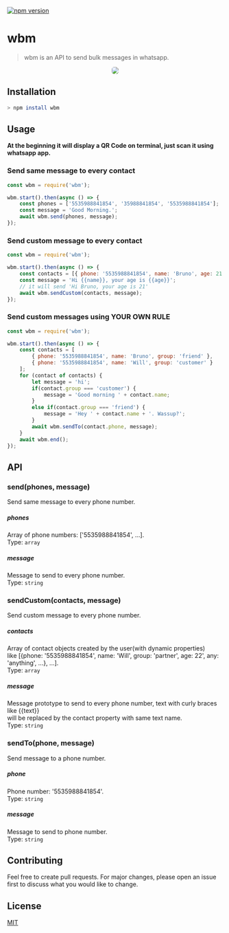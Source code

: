 [![npm version](https://img.shields.io/npm/v/wbm.svg?color=%2378e08f)](https://www.npmjs.com/package/wbm)

# wbm
> wbm is an API to send bulk messages in whatsapp.

<p align="center"> 
<img style="border-radius: 5px" src="https://raw.githubusercontent.com/Briuor/wbm/master/assets/demo.gif">
</p>

## Installation
```bash
> npm install wbm
```

## Usage
**At the beginning it will display a QR Code on terminal, just scan it using whatsapp app.**

### Send same message to every contact

```javascript
const wbm = require('wbm');

wbm.start().then(async () => {
    const phones = ['5535988841854', '35988841854', '5535988841854'];
    const message = 'Good Morning.';
    await wbm.send(phones, message);
});

```
### Send custom message to every contact

```javascript
const wbm = require('wbm');

wbm.start().then(async () => {
    const contacts = [{ phone: '5535988841854', name: 'Bruno', age: 21 }];
    const message = 'Hi {{name}}, your age is {{age}}';
    // it will send 'Hi Bruno, your age is 21'
    await wbm.sendCustom(contacts, message); 
});
```

### Send custom messages using YOUR OWN RULE

```javascript
const wbm = require('wbm');

wbm.start().then(async () => {
    const contacts = [
        { phone: '5535988841854', name: 'Bruno', group: 'friend' }, 
        { phone: '5535988841854', name: 'Will', group: 'customer' }
    ];
    for (contact of contacts) {
        let message = 'hi';
        if(contact.group === 'customer') {
            message = 'Good morning ' + contact.name;
        }
        else if(contact.group === 'friend') {
            message = 'Hey ' + contact.name + '. Wassup?';
        }
        await wbm.sendTo(contact.phone, message);
    }
    await wbm.end();
});

```

## API

### send(phones, message)

Send same message to every phone number.

##### phones
Array of phone numbers: ['5535988841854', ...].<br />
Type: `array`

##### message
Message to send to every phone number.<br />
Type: `string`

### sendCustom(contacts, message)

Send custom message to every phone number.

##### contacts
Array of contact objects created by the user(with dynamic properties)<br />
like [{phone: '5535988841854', name: 'Will', group: 'partner', age: 22', any: 'anything', ...}, ...].<br />
Type: `array`

##### message
Message prototype to send to every phone number, text with curly braces like {{text}}<br />
will be replaced by the contact property with same text name.<br />
Type: `string`

### sendTo(phone, message)

Send message to a phone number.

##### phone
Phone number: '5535988841854'.<br />
Type: `string`


##### message
Message to send to phone number.<br />
Type: `string`

## Contributing

Feel free to create pull requests. For major changes, please open an issue first to discuss what you would like to change.

## License

[MIT](https://choosealicense.com/licenses/mit/)

